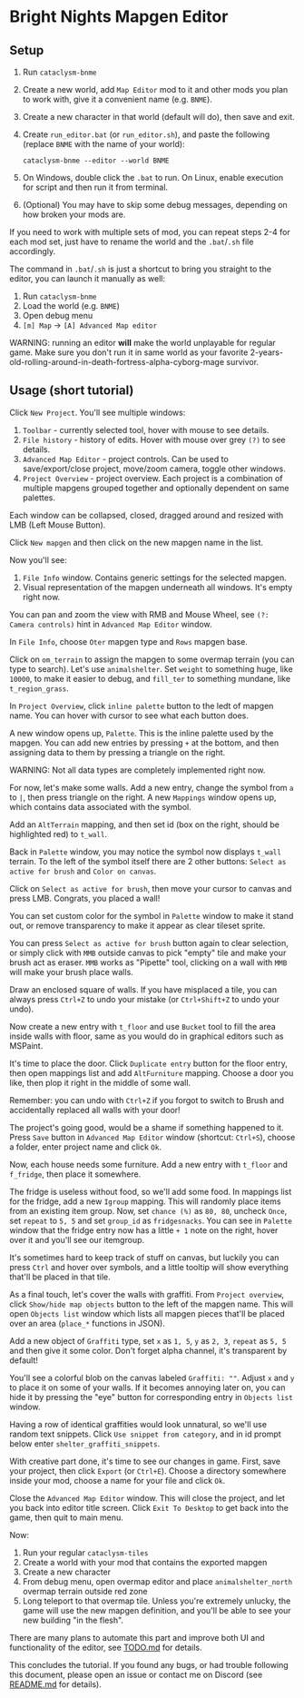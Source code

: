 # Bright Nights Mapgen Editor

## Setup

1. Run `cataclysm-bnme`
2. Create a new world, add `Map Editor` mod to it and other mods you plan to work with, give it a convenient name (e.g. `BNME`).
3. Create a new character in that world (default will do), then save and exit.
4. Create `run_editor.bat` (or `run_editor.sh`), and paste the following (replace `BNME` with the name of your world):
    ```
    cataclysm-bnme --editor --world BNME
    ```

5. On Windows, double click the `.bat` to run. On Linux, enable execution for script and then run it from terminal.
6. (Optional) You may have to skip some debug messages, depending on how broken your mods are.

If you need to work with multiple sets of mod, you can repeat steps 2-4 for each mod set, just have to rename the world and the `.bat`/`.sh` file accordingly.

The command in `.bat`/`.sh` is just a shortcut to bring you straight to the editor, you can launch it manually as well:
1. Run `cataclysm-bnme`
2. Load the world (e.g. `BNME`)
3. Open debug menu
4. `[m] Map` -> `[A] Advanced Map editor`

WARNING: running an editor **will** make the world unplayable for regular game. Make sure you don't run it in same world as your favorite 2-years-old-rolling-around-in-death-fortress-alpha-cyborg-mage survivor.

## Usage (short tutorial)

Click `New Project`. You'll see multiple windows:

1. `Toolbar` - currently selected tool, hover with mouse to see details.
2. `File history` - history of edits. Hover with mouse over grey `(?)` to see details.
3. `Advanced Map Editor` - project controls. Can be used to save/export/close project, move/zoom camera, toggle other windows.
4. `Project Overview` - project overview. Each project is a combination of multiple mapgens grouped together and optionally dependent on same palettes.

Each window can be collapsed, closed, dragged around and resized with LMB (Left Mouse Button).

Click `New mapgen` and then click on the new mapgen name in the list.

Now you'll see:

1. `File Info` window. Contains generic settings for the selected mapgen. 
2. Visual representation of the mapgen underneath all windows. It's empty right now.

You can pan and zoom the view with RMB and Mouse Wheel, see `(?: Camera controls)` hint in `Advanced Map Editor` window.

In `File Info`, choose `Oter` mapgen type and `Rows` mapgen base.

Click on `om_terrain` to assign the mapgen to some overmap terrain (you can type to search).
Let's use `animalshelter`.
Set `weight` to something huge, like `10000`, to make it easier to debug, and `fill_ter` to something mundane, like `t_region_grass`.

In `Project Overview`, click `inline palette` button to the ledt of mapgen name. You can hover with cursor to see what each button does.

A new window opens up, `Palette`. This is the inline palette used by the mapgen.
You can add new entries by pressing `+` at the bottom, and then assigning data to them by pressing a triangle on the right.

WARNING: Not all data types are completely implemented right now. 

For now, let's make some walls. Add a new entry, change the symbol from `a` to `|`, then press triangle on the right.
A new `Mappings` window opens up, which contains data associated with the symbol.

Add an `AltTerrain` mapping, and then set id (box on the right, should be highlighted red) to `t_wall`.

Back in `Palette` window, you may notice the symbol now displays `t_wall` terrain. To the left of the symbol itself there are 2 other buttons: `Select as active for brush` and `Color on canvas`.

Click on `Select as active for brush`, then move your cursor to canvas and press LMB. Congrats, you placed a wall!

You can set custom color for the symbol in `Palette` window to make it stand out, or remove transparency to make it appear as clear tileset sprite.

You can press `Select as active for brush` button again to clear selection, or simply click with `MMB` outside canvas to pick "empty" tile and make your brush act as eraser. `MMB` works as "Pipette" tool, clicking on a wall with `MMB` will make your brush place walls.

Draw an enclosed square of walls. If you have misplaced a tile, you can always press `Ctrl+Z` to undo your mistake (or `Ctrl+Shift+Z` to undo your undo).

Now create a new entry with `t_floor` and use `Bucket` tool to fill the area inside walls with floor, same as you would do in graphical editors such as MSPaint.

It's time to place the door. Click `Duplicate entry` button for the floor entry, then open mappings list and add `AltFurniture` mapping. Choose a door you like, then plop it right in the middle of some wall.

Remember: you can undo with `Ctrl+Z` if you forgot to switch to Brush and accidentally replaced all walls with your door!

The project's going good, would be a shame if something happened to it. Press `Save` button in `Advanced Map Editor` window (shortcut: `Ctrl+S`), choose a folder, enter project name and click `Ok`.

Now, each house needs some furniture. Add a new entry with `t_floor` and `f_fridge`, then place it somewhere.

The fridge is useless without food, so we'll add some food. In mappings list for the fridge, add a new `Igroup` mapping. This will randomly place items from an existing item group. Now, set `chance (%)` as `80, 80`, uncheck `Once`, set `repeat` to `5, 5` and set `group_id` as `fridgesnacks`. You can see in `Palette` window that the fridge entry now has a little `+ 1` note on the right, hover over it and you'll see our itemgroup.

It's sometimes hard to keep track of stuff on canvas, but luckily you can press `Ctrl` and hover over symbols, and a little tooltip will show everything that'll be placed in that tile.

As a final touch, let's cover the walls with graffiti. From `Project overview`, click `Show/hide map objects` button to the left of the mapgen name. This will open `Objects list` window which lists all mapgen pieces that'll be placed over an area (`place_*` functions in JSON).

Add a new object of `Graffiti` type, set `x` as `1, 5`, `y` as `2, 3`, `repeat` as `5, 5` and then give it some color. Don't forget alpha channel, it's transparent by default!

You'll see a colorful blob on the canvas labeled `Graffiti: ""`. Adjust `x` and `y` to place it on some of your walls. If it becomes annoying later on, you can hide it by pressing the "eye" button for corresponding entry in `Objects list` window.

Having a row of identical graffities would look unnatural, so we'll use random text snippets. Click `Use snippet from category`, and in id prompt below enter `shelter_graffiti_snippets`.

With creative part done, it's time to see our changes in game. First, save your project, then click `Export` (or `Ctrl+E`). Choose a directory somewhere inside your mod, choose a name for your file and click `Ok`.

Close the `Advanced Map Editor` window. This will close the project, and let you back into editor title screen. Click `Exit To Desktop` to get back into the game, then quit to main menu.

Now:
1. Run your regular `cataclysm-tiles`
2. Create a world with your mod that contains the exported mapgen
3. Create a new character
4. From debug menu, open overmap editor and place `animalshelter_north` overmap terrain outside red zone
5. Long teleport to that overmap tile. Unless you're extremely unlucky, the game will use the new mapgen definition, and you'll be able to see your new building "in the flesh".

There are many plans to automate this part and improve both UI and functionality of the editor, see [TODO.md](TODO.md) for details.

This concludes the tutorial. If you found any bugs, or had trouble following this document, please open an issue or contact me on Discord (see [README.md](../../README.md) for details).
